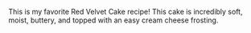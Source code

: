 This is my favorite Red Velvet Cake recipe! This cake is incredibly soft, moist, buttery, and topped with an easy cream cheese frosting.